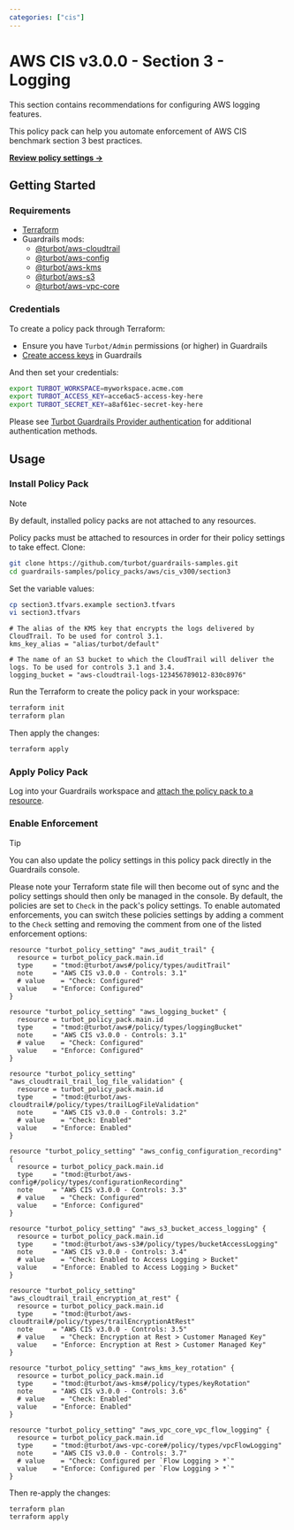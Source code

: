 ```yaml
---
categories: ["cis"]
---
```


# AWS CIS v3.0.0 - Section 3 - Logging

This section contains recommendations for configuring AWS logging features.

This policy pack can help you automate enforcement of AWS CIS benchmark section 3 best practices.

**[Review policy settings →](https://hub-guardrails-turbot-com-git-development-turbot.vercel.app/policy-packs/aws/cis_v300/section3/settings)**

## Getting Started

### Requirements

- [Terraform](https://developer.hashicorp.com/terraform/tutorials/aws-get-started/install-cli)
- Guardrails mods:
  - [@turbot/aws-cloudtrail](https://hub-guardrails-turbot-com-git-development-turbot.vercel.app/aws/mods/aws-cloudtrail)
  - [@turbot/aws-config](https://hub-guardrails-turbot-com-git-development-turbot.vercel.app/aws/mods/aws-config)
  - [@turbot/aws-kms](https://hub-guardrails-turbot-com-git-development-turbot.vercel.app/aws/mods/aws-kms)
  - [@turbot/aws-s3](https://hub-guardrails-turbot-com-git-development-turbot.vercel.app/aws/mods/aws-s3)
  - [@turbot/aws-vpc-core](https://hub-guardrails-turbot-com-git-development-turbot.vercel.app/aws/mods/aws-vpc-core)

### Credentials

To create a policy pack through Terraform:

- Ensure you have `Turbot/Admin` permissions (or higher) in Guardrails
- [Create access keys](https://turbot.com/guardrails/docs/guides/iam/access-keys#generate-a-new-guardrails-api-access-key) in Guardrails

And then set your credentials:

```sh
export TURBOT_WORKSPACE=myworkspace.acme.com
export TURBOT_ACCESS_KEY=acce6ac5-access-key-here
export TURBOT_SECRET_KEY=a8af61ec-secret-key-here
```

Please see [Turbot Guardrails Provider authentication](https://registry.terraform.io/providers/turbot/turbot/latest/docs#authentication) for additional authentication methods.

## Usage

### Install Policy Pack

> [!NOTE]
> By default, installed policy packs are not attached to any resources.
>
> Policy packs must be attached to resources in order for their policy settings to take effect.
> Clone:

```sh
git clone https://github.com/turbot/guardrails-samples.git
cd guardrails-samples/policy_packs/aws/cis_v300/section3
```

Set the variable values:

```sh
cp section3.tfvars.example section3.tfvars
vi section3.tfvars
```

```hcl
# The alias of the KMS key that encrypts the logs delivered by CloudTrail. To be used for control 3.1.
kms_key_alias = "alias/turbot/default"

# The name of an S3 bucket to which the CloudTrail will deliver the logs. To be used for controls 3.1 and 3.4.
logging_bucket = "aws-cloudtrail-logs-123456789012-830c8976"
```

Run the Terraform to create the policy pack in your workspace:

```sh
terraform init
terraform plan
```

Then apply the changes:

```sh
terraform apply
```

### Apply Policy Pack

Log into your Guardrails workspace and [attach the policy pack to a resource](https://turbot.com/guardrails/docs/guides/working-with-folders/smart#attach-a-smart-folder-to-a-resource).

### Enable Enforcement

> [!TIP]
> You can also update the policy settings in this policy pack directly in the Guardrails console.
>
> Please note your Terraform state file will then become out of sync and the policy settings should then only be managed in the console.
> By default, the policies are set to `Check` in the pack's policy settings. To enable automated enforcements, you can switch these policies settings by adding a comment to the `Check` setting and removing the comment from one of the listed enforcement options:

```hcl
resource "turbot_policy_setting" "aws_audit_trail" {
  resource = turbot_policy_pack.main.id
  type     = "tmod:@turbot/aws#/policy/types/auditTrail"
  note     = "AWS CIS v3.0.0 - Controls: 3.1"
  # value    = "Check: Configured"
  value    = "Enforce: Configured"
}

resource "turbot_policy_setting" "aws_logging_bucket" {
  resource = turbot_policy_pack.main.id
  type     = "tmod:@turbot/aws#/policy/types/loggingBucket"
  note     = "AWS CIS v3.0.0 - Controls: 3.1"
  # value    = "Check: Configured"
  value    = "Enforce: Configured"
}

resource "turbot_policy_setting" "aws_cloudtrail_trail_log_file_validation" {
  resource = turbot_policy_pack.main.id
  type     = "tmod:@turbot/aws-cloudtrail#/policy/types/trailLogFileValidation"
  note     = "AWS CIS v3.0.0 - Controls: 3.2"
  # value    = "Check: Enabled"
  value    = "Enforce: Enabled"
}

resource "turbot_policy_setting" "aws_config_configuration_recording" {
  resource = turbot_policy_pack.main.id
  type     = "tmod:@turbot/aws-config#/policy/types/configurationRecording"
  note     = "AWS CIS v3.0.0 - Controls: 3.3"
  # value    = "Check: Configured"
  value    = "Enforce: Configured"
}

resource "turbot_policy_setting" "aws_s3_bucket_access_logging" {
  resource = turbot_policy_pack.main.id
  type     = "tmod:@turbot/aws-s3#/policy/types/bucketAccessLogging"
  note     = "AWS CIS v3.0.0 - Controls: 3.4"
  # value    = "Check: Enabled to Access Logging > Bucket"
  value    = "Enforce: Enabled to Access Logging > Bucket"
}

resource "turbot_policy_setting" "aws_cloudtrail_trail_encryption_at_rest" {
  resource = turbot_policy_pack.main.id
  type     = "tmod:@turbot/aws-cloudtrail#/policy/types/trailEncryptionAtRest"
  note     = "AWS CIS v3.0.0 - Controls: 3.5"
  # value    = "Check: Encryption at Rest > Customer Managed Key"
  value    = "Enforce: Encryption at Rest > Customer Managed Key"
}

resource "turbot_policy_setting" "aws_kms_key_rotation" {
  resource = turbot_policy_pack.main.id
  type     = "tmod:@turbot/aws-kms#/policy/types/keyRotation"
  note     = "AWS CIS v3.0.0 - Controls: 3.6"
  # value    = "Check: Enabled"
  value    = "Enforce: Enabled"
}

resource "turbot_policy_setting" "aws_vpc_core_vpc_flow_logging" {
  resource = turbot_policy_pack.main.id
  type     = "tmod:@turbot/aws-vpc-core#/policy/types/vpcFlowLogging"
  note     = "AWS CIS v3.0.0 - Controls: 3.7"
  # value    = "Check: Configured per `Flow Logging > *`"
  value    = "Enforce: Configured per `Flow Logging > *`"
}
```

Then re-apply the changes:

```sh
terraform plan
terraform apply
```
